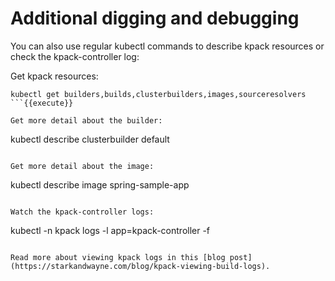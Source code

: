 # Additional digging and debugging

You can also use regular kubectl commands to describe kpack resources or check the kpack-controller log:

Get kpack resources:
```
kubectl get builders,builds,clusterbuilders,images,sourceresolvers
```{{execute}}

Get more detail about the builder:
```
kubectl describe clusterbuilder default
```{{execute}}

Get more detail about the image:
```
kubectl describe image spring-sample-app
```{{execute}}

Watch the kpack-controller logs:
```
kubectl -n kpack logs -l app=kpack-controller -f
```{{execute}}

Read more about viewing kpack logs in this [blog post](https://starkandwayne.com/blog/kpack-viewing-build-logs).